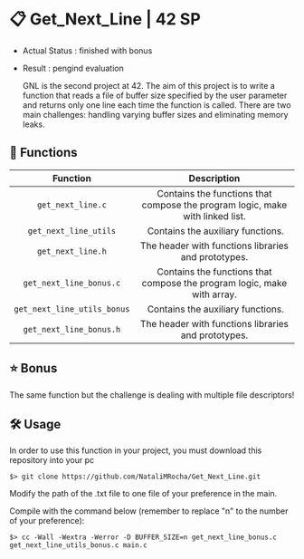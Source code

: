 # :clipboard: Get_Next_Line | 42 SP
- Actual Status : finished with bonus
- Result        : pengind evaluation

  GNL is the second project at 42.
  The aim of this project is to write a function that reads a file of buffer size specified by the user parameter and returns only one line each time the function is called.
  There are two main challenges: handling varying buffer sizes and eliminating memory leaks.
## 📝 Functions

| Function | Description |
| :------: | :---------: |
| ``get_next_line.c`` | Contains the functions that compose the program logic, make with linked list.|
| ``get_next_line_utils`` | Contains the auxiliary functions. |
| ``get_next_line.h`` | The header with functions libraries and prototypes. |
| ``get_next_line_bonus.c`` | Contains the functions that compose the program logic, make with array.|
| ``get_next_line_utils_bonus`` | Contains the auxiliary functions. |
| ``get_next_line_bonus.h`` | The header with functions libraries and prototypes. |


## :star: Bonus
The same function but the challenge is dealing with multiple file descriptors!

## 🛠️ Usage

In order to use this function in your project, you must download this repository into your pc 

``` shell
$> git clone https://github.com/NataliMRocha/Get_Next_Line.git
```
Modify the path of the .txt file to one file of your preference in the main.

Compile with the command below (remember to replace "n" to the number of your preference):
``` shell
$> cc -Wall -Wextra -Werror -D BUFFER_SIZE=n get_next_line_bonus.c get_next_line_utils_bonus.c main.c
```
